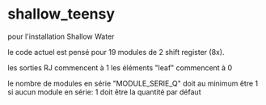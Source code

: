 # shallow_teensy

pour l'installation Shallow Water

le code actuel est pensé pour 19 modules de 2 shift register (8x). 

les sorties RJ commencent à 1
les éléments "leaf" commencent à 0

le nombre de modules en série "MODULE_SERIE_Q" doit au minimum être 1
  si aucun module en série: 1 doit être la quantité par défaut



